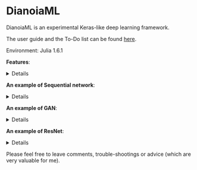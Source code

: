 # DianoiaML

DianoiaML is an experimental Keras-like deep learning framework. 

The user guide and the To-Do list can be found [here](https://github.com/SkyWorld117/YisyAIFramework.jl/wiki). 

Environment: Julia 1.6.1

**Features**: 
<details>
 <summaryClick me! ></summary>
<p>
  
- Network
  - Sequential
  - GAN
- Layer
  - Flatten
  - Constructive
  - Dense
  - Convolutional2D
  - MaxPooling2D
  - UpSampling2D
  - Transposed Convolutional2D
  - Dropout
- Activation Function
  - ReLU
  - Sigmoid
  - Softmax
  - tanh
- Loss Function
  - Quadratic Loss
  - Categorical Cross Entropy Loss
  - Binary Cross Entropy Loss
  - Mean Squared Error
- Monitor
  - Absolute
  - Classification
- Optimizer
  - Minibatch Gradient Descent
  - Stochastic Gradient Descent
  - Adam
  - AdaBelief
  - Genetic Algorithm
- Tools
  - Model Management
  - One Hot

</p>
</details>

**An example of Sequential network**:
<details>
 <summaryClick me! ></summary>
<p>

```julia
using MLDatasets, DianoiaML

train_x, train_y = MNIST.traindata()
test_x, test_y = MNIST.testdata()
dict = Dict{Int64, Int64}(1=>1, 2=>2, 3=>3, 4=>4, 5=>5, 6=>6, 7=>7, 8=>8, 9=>9, 0=>10)

model = Sequential()
model.add_layer(model, Conv2D; filter=32, input_shape=(28,28,1), kernel_size=(3,3), activation_function=ReLU)
model.add_layer(model, MaxPooling2D; pool_size=(2,2))
model.add_layer(model, Conv2D; filter=64, kernel_size=(3,3), activation_function=ReLU)
model.add_layer(model, MaxPooling2D; pool_size=(2,2))
model.add_layer(model, Flatten;)
model.add_layer(model, Dense; layer_size=128, activation_function=ReLU)
model.add_layer(model, Dense; layer_size=10, activation_function=Softmax_CEL)

Adam.fit(model=model, input_data=Array{Float32}(reshape(train_x, 28,28,1,60000)), output_data=oneHot(train_y, 10, dict),
        loss_function=Categorical_Cross_Entropy_Loss, monitor=Classification, epochs=10, batch=128)
```
  
</p>
</details>

**An example of GAN**:
<details>
 <summaryClick me! ></summary>
<p>
  
```julia
using MLDatasets, DianoiaML

train_x, train_y = MNIST.traindata()
test_x, test_y = MNIST.testdata()
dict = Dict{Int64, Int64}(1=>1, 2=>2, 3=>3, 4=>4, 5=>5, 6=>6, 7=>7, 8=>8, 9=>9, 0=>10)

function noise()
    return reshape([rand(1.0f0:1.0f0:10.0f0), rand(Float32)], (2,1))
end

model = GAN(noise)

model.add_Glayer(model, Dense; input_shape=(2,), layer_size=16, activation_function=ReLU)
model.add_Glayer(model, Dense; layer_size=64, activation_function=ReLU)
model.add_Glayer(model, Constructive; shape=(8,8,1))
model.add_Glayer(model, UpSampling2D; size=(2,2), activation_function=None)
model.add_Glayer(model, Flatten;)
model.add_Glayer(model, Dense; layer_size=256, activation_function=ReLU)
model.add_Glayer(model, Dense; layer_size=784, activation_function=ReLU)
model.add_Glayer(model, Constructive; shape=(28,28,1))

model.add_Dlayer(model, Conv2D; filter=16, kernel_size=(3,3), activation_function=ReLU)
model.add_Dlayer(model, Conv2D; filter=32, kernel_size=(3,3), activation_function=ReLU)
model.add_Dlayer(model, MaxPooling2D; kernel_size=(2,2), activation_function=None)
model.add_Dlayer(model, Flatten;)
model.add_Dlayer(model, Dense; layer_size=128, activation_function=ReLU)
model.add_Dlayer(model, Dense; layer_size=64, activation_function=ReLU)
model.add_Dlayer(model, Dense; layer_size=2, activation_function=Sigmoid)

SGD.fit(model=model, input_data=Array{Float32}(reshape(train_x, 28,28,1,60000)), output_data=oneHot(train_y, 10, dict),
        loss_function=Binary_Cross_Entropy_Loss, monitor=Classification, epochs=50, batch=128)
```
  
</p>
</details>

**An example of ResNet**:
<details>
 <summaryClick me! ></summary>
<p>

```julia
using MLDatasets, DianoiaML

train_x, train_y = MNIST.traindata()
test_x, test_y = MNIST.testdata()
dict = Dict{Int64, Int64}(1=>1, 2=>2, 3=>3, 4=>4, 5=>5, 6=>6, 7=>7, 8=>8, 9=>9, 0=>10)


resnet = ResNet()
resnet.add_layer(resnet, Dense; input_shape=(128,), layer_size=64, activation_function=ReLU)
resnet.add_layer(resnet, Dense; layer_size=64, activation_function=ReLU)
resnet.add_layer(resnet, Dense; layer_size=128, activation_function=ReLU)

model = Sequential()
model.add_layer(model, Conv2D; filter=32, input_shape=(28,28,1), kernel_size=(3,3), activation_function=ReLU)
model.add_layer(model, MaxPooling2D; pool_size=(2,2))
model.add_layer(model, Conv2D; filter=64, kernel_size=(3,3), activation_function=ReLU)
model.add_layer(model, MaxPooling2D; pool_size=(2,2))
model.add_layer(model, Flatten;)
model.add_layer(model, Dropout; rate=0.5)
model.add_layer(model, Dense; layer_size=128, activation_function=ReLU)
model.add_layer(model, Residual; resnet=resnet)
model.add_layer(model, Dense; layer_size=10, activation_function=Softmax_CEL)

Adam.fit(model=model, input_data=Array{Float32}(reshape(train_x, 28,28,1,60000)), output_data=oneHot(train_y, 10, dict),
        loss_function=Categorical_Cross_Entropy_Loss, monitor=Classification, epochs=10, batch=128)
```
  
</p>
</details>

Please feel free to leave comments, trouble-shootings or advice (which are very valuable for me). 
